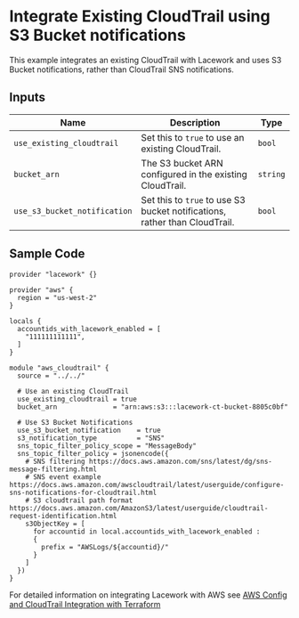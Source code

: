 # Integrate Existing CloudTrail using S3 Bucket notifications

This example integrates an existing CloudTrail with Lacework and uses S3 Bucket notifications, rather than CloudTrail SNS notifications.

## Inputs

| Name                         | Description                                                                | Type     |
| ---------------------------- | -------------------------------------------------------------------------- | -------- |
| `use_existing_cloudtrail`    | Set this to `true` to use an existing CloudTrail.                          | `bool`   |
| `bucket_arn`                 | The S3 bucket ARN configured in the existing CloudTrail.                   | `string` |
| `use_s3_bucket_notification` | Set this to `true` to use S3 bucket notifications, rather than CloudTrail. | `bool`   |

## Sample Code

```hcl
provider "lacework" {}

provider "aws" {
  region = "us-west-2"
}

locals {
  accountids_with_lacework_enabled = [
    "111111111111",
  ]
}

module "aws_cloudtrail" {
  source = "../../"

  # Use an existing CloudTrail
  use_existing_cloudtrail = true
  bucket_arn              = "arn:aws:s3:::lacework-ct-bucket-8805c0bf"

  # Use S3 Bucket Notifications
  use_s3_bucket_notification    = true
  s3_notification_type          = "SNS"
  sns_topic_filter_policy_scope = "MessageBody"
  sns_topic_filter_policy = jsonencode({
    # SNS filtering https://docs.aws.amazon.com/sns/latest/dg/sns-message-filtering.html
    # SNS event example https://docs.aws.amazon.com/awscloudtrail/latest/userguide/configure-sns-notifications-for-cloudtrail.html
    # S3 cloudtrail path format https://docs.aws.amazon.com/AmazonS3/latest/userguide/cloudtrail-request-identification.html
    s3ObjectKey = [
      for accountid in local.accountids_with_lacework_enabled :
      {
        prefix = "AWSLogs/${accountid}/"
      }
    ]
  })
}
```

For detailed information on integrating Lacework with AWS see [AWS Config and CloudTrail Integration with Terraform](https://support.lacework.com/hc/en-us/articles/360057092034-AWS-Config-and-CloudTrail-Integration-with-Terraform)
